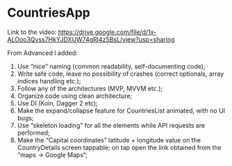 # CountriesApp
Link to the video: https://drive.google.com/file/d/1x-ALOoo3Qvss7HkYJDXUW74gRl4z5BsL/view?usp=sharing

From Advanced I added:
1. Use “nice” naming (common readability, self-documenting code);
2. Write safe code, leave no possibility of crashes (correct optionals, array indices handling etc.);
3. Follow any of the architectures (MVP, MVVM etc.);
4. Organize code using clean architecture;
5. Use DI (Koin, Dagger 2 etc);
6. Make the expand/collapse feature for CountriesList animated, with no UI bugs;
7. Use “skeleton loading” for all the elements while API requests are performed;
8. Make the “Capital coordinates” latitude + longitude value on the CountryDetails screen tappable; on tap open the link obtained from the “maps → Google Maps”;
